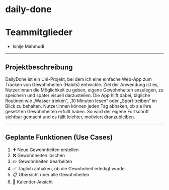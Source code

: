 # daily-done

# Teammitglieder

- Isnije Mahmudi

----

## Projektbeschreibung

DailyDone ist ein Uni-Projekt, bei dem ich eine einfache Web-App zum Tracken von Gewohnheiten (Habits) 
entwickle. Ziel der Anwendung ist es, Nutzer:innen die Möglichkeit zu geben, eigene Gewohnheiten anzulegen,
zu speichern und später visuell darzustellen. Die App hilft dabei, tägliche Routinen wie „Wasser trinken“, 
„10 Minuten lesen“ oder „Sport treiben“ im Blick zu behalten. Nutzer:innen können jeden Tag abhaken, ob sie 
ihre gesetzten Gewohnheiten erfüllt haben. So wird der eigene Fortschritt sichtbar gemacht und es fällt leichter, motiviert dranzubleiben.

---

## Geplante Funktionen (Use Cases)

1. ➕ Neue Gewohnheiten erstellen
2. ❌ Gewohnheiten löschen
3. ✏️ Gewohnheiten bearbeiten
4. ✅ Täglich abhaken, ob die Gewohnheit erledigt wurde
5. 📋 Übersicht über alle Gewohnheiten
6. 📅 Kalender-Ansicht


